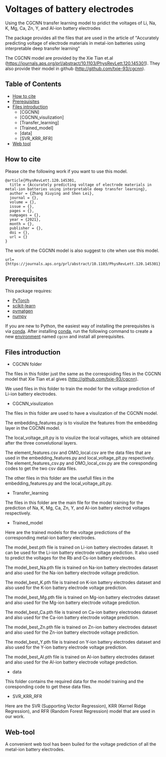 # Voltages of battery electrodes
Using the CGCNN transfer learning model to pridict the voltages of Li, Na, K, Mg, Ca, Zn, Y, and Al-ion battery electrodes

The package provides all the files that are used in the article of "Accurately predicting voltage of electrode materials in metal-ion batteries using interpretable
 deep transfer learning"
 
 The CGCNN model are provided by the Xie Tian et.al (https://journals.aps.org/prl/abstract/10.1103/PhysRevLett.120.145301). They also provide their model in github (http://github.com/txie-93/cgcnn).
 
## Table of Contents

- [How to cite](#how-to-cite)
- [Prerequisites](#prerequisites)
- [Files introduction](#Files-introduction)
  - [CGCNN]
  - [CGCNN_visulization]
  - [Transfer_learning]
  - [Trained_model]
  - [data]
  - [SVR_KRR_RFR]
- [Web tool](#web-tool)


## How to cite

Please cite the following work if you want to use this model.

```
@article{PhysRevLett.120.145301,
  title = {Accurately predicting voltage of electrode materials in metal-ion batteries using interpretable deep transfer learning},
  author = {Zhang Xiuying and Shen Lei},
  journal = {},
  volume = {},
  issue = {},
  pages = {},
  numpages = {},
  year = {2021},
  month = {},
  publisher = {},
  doi = {},
  url = {}
}
```
The work of the CGCNN model is also suggest to cite when use this model.

```
url={https://journals.aps.org/prl/abstract/10.1103/PhysRevLett.120.145301}
```

##  Prerequisites

This package requires:

- [PyTorch](http://pytorch.org)
- [scikit-learn](http://scikit-learn.org/stable/)
- [pymatgen](http://pymatgen.org)
- [numpy](http://numpy.org/)

If you are new to Python, the easiest way of installing the prerequisites is via [conda](https://conda.io/docs/index.html). After installing [conda](http://conda.pydata.org/), run the following command to create a new [environment](https://conda.io/docs/user-guide/tasks/manage-environments.html) named `cgcnn` and install all prerequisites.

## Files introduction
- CGCNN folder

The files in this folder just the same as the correspoiding files in the CGCNN model that Xie Tian et.al gives (http://github.com/txie-93/cgcnn).

We used files in this folder to train the model for the voltage prediction of Li-ion battery electrodes.

- CGCNN_visulization

The files in this folder are used to have a visulization of the CGCNN model. 

The embedding_features.py is to visulize the features from the embedding layer in the CGCNN model.

The local_voltage_plt.py is to visulize the local voltages, which are obtained after the three convelutional layers.

The element_features.csv and OMO_local.csv are the data files that are used in the embedding_features.py and local_voltage_plt.py respectively. 
The element_features_csv.py and OMO_local_csv.py are the coresponding codes to get the two csv data files. 

The other files in this folder are the usefull files in the embedding_features.py and the local_voltage_plt.py. 
- Transfer_learning

The files in this folder are the main file for the model training for the prediction of Na, K, Mg, Ca, Zn, Y, and Al-ion battery electrod voltages respectively.
- Trained_model

Here are the trained models for the voltage predictions of the corresponding metal-ion battery electrodes.

The model_best.pth file is trained on Li-ion battery electrodes dataset. It can be used for the Li-ion battery electrode voltage prediction. 
It also used to predict the voltages for the Rb and Cs-ion battery electrodes.

The model_best_Na.pth file is trained on Na-ion battery electrodes dataset and also used for the Na-ion battery electrode voltage prediction.

The model_best_K.pth file is trained on K-ion battery electrodes dataset and also used for the K-ion battery electrode voltage prediction.

The model_best_Mg.pth file is trained on Mg-ion battery electrodes dataset and also used for the Mg-ion battery electrode voltage prediction.

The model_best_Ca.pth file is trained on Ca-ion battery electrodes dataset and also used for the Ca-ion battery electrode voltage prediction.

The model_best_Zn.pth file is trained on Zn-ion battery electrodes dataset and also used for the Zn-ion battery electrode voltage prediction.

The model_best_Y.pth file is trained on Y-ion battery electrodes dataset and also used for the Y-ion battery electrode voltage prediction.

The model_best_Al.pth file is trained on Al-ion battery electrodes dataset and also used for the Al-ion battery electrode voltage prediction.

- data

This folder contains the required data for the model training and the coresponding code to get these data files.
- SVR_KRR_RFR

Here are the SVR (Supporting Vector Regression), KRR (Kernel Ridge Regression), and RFR (Random Forest Regression) model that are used in our work. 

## Web-tool
A convenient web tool has been builed for the voltage prediction of all the metal-ion battery electrodes.


